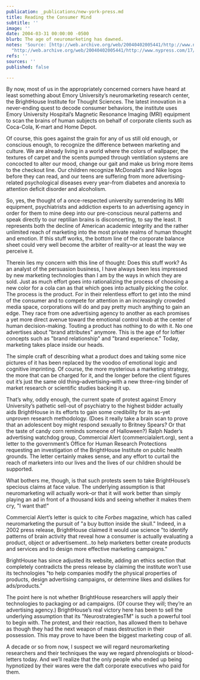 ```yaml
---
publication: _publications/new-york-press.md
title: Reading the Consumer Mind
subtitle: ''
image: ''
date: 2004-03-31 00:00:00 -0500
blurb: The age of neuromarketing has dawned.
notes: 'Source: [http://web.archive.org/web/20040402005441/http://www.nypress.com/17/7/news&columns/rotation.cfm](http://web.archive.org/web/20040402005441/http://www.nypress.com/17/7/news&columns/rotation.cfm
  "http://web.archive.org/web/20040402005441/http://www.nypress.com/17/7/news&columns/rotation.cfm")'
refs: ''
sources: ''
published: false

---
```

By now, most of us in the appropriately concerned corners have heard at least something about Emory University’s neuromarketing research center, the BrightHouse Institute for Thought Sciences. The latest innovation in a never-ending quest to decode consumer behaviors, the institute uses Emory University Hospital’s Magnetic Resonance Imaging (MRI) equipment to scan the brains of human subjects on behalf of corporate clients such as Coca-Cola, K-mart and Home Depot.

Of course, this goes against the grain for any of us still old enough, or conscious enough, to recognize the difference between marketing and culture. We are already living in a world where the colors of wallpaper, the textures of carpet and the scents pumped through ventilation systems are concocted to alter our mood, change our gait and make us bring more items to the checkout line. Our children recognize McDonald’s and Nike logos before they can read, and our teens are suffering from more advertising-related psychological diseases every year–from diabetes and anorexia to attention deficit disorder and alcoholism.

So, yes, the thought of a once-respected university surrendering its MRI equipment, psychiatrists and addiction experts to an advertising agency in order for them to mine deep into our pre-conscious neural patterns and speak directly to our reptilian brains is disconcerting, to say the least. It represents both the decline of American academic integrity and the rather unlimited reach of marketing into the most private realms of human thought and emotion. If this stuff works, the bottom line of the corporate balance sheet could very well become the arbiter of reality–or at least the way we perceive it.

Therein lies my concern with this line of thought: Does this stuff work? As an analyst of the persuasion business, I have always been less impressed by new marketing technologies than I am by the ways in which they are sold. Just as much effort goes into rationalizing the process of choosing a new color for a cola can as that which goes into actually picking the color. The process is the product. For in their relentless effort to get into the mind of the consumer and to compete for attention in an increasingly crowded media space, corporations will do and pay pretty much anything to gain an edge. They race from one advertising agency to another as each promises a yet more direct avenue toward the emotional control knob at the center of human decision-making. Touting a product has nothing to do with it. No one advertises about "brand attributes" anymore. This is the age of for loftier concepts such as "brand relationship" and "brand experience." Today, marketing takes place inside our heads.

The simple craft of describing what a product does and taking some nice pictures of it has been replaced by the voodoo of emotional logic and cognitive imprinting. Of course, the more mysterious a marketing strategy, the more that can be charged for it, and the longer before the client figures out it’s just the same old thing–advertising–with a new three-ring binder of market research or scientific studies backing it up.

That’s why, oddly enough, the current spate of protest against Emory University’s pathetic sell-out of psychiatry to the highest bidder actually aids BrightHouse in its efforts to gain some credibility for its as-yet unproven research methodology. (Does it really take a brain scan to prove that an adolescent boy might respond sexually to Britney Spears? Or that the taste of candy corn reminds someone of Halloween?) Ralph Nader’s advertising watchdog group, Commercial Alert (commercialalert.org), sent a letter to the government’s Office for Human Research Protections requesting an investigation of the BrightHouse Institute on public health grounds. The letter certainly makes sense, and any effort to curtail the reach of marketers into our lives and the lives of our children should be supported.

What bothers me, though, is that such protests seem to take BrightHouse’s specious claims at face value. The underlying assumption is that neuromarketing will actually work–or that it will work better than simply playing an ad in front of a thousand kids and seeing whether it makes them cry, "I want that!"

Commercial Alert’s letter is quick to cite _Forbes_ magazine, which has called neuromarketing the pursuit of "a buy button inside the skull." Indeed, in a 2002 press release, BrightHouse claimed it would use science "to identify patterns of brain activity that reveal how a consumer is actually evaluating a product, object or advertisement…to help marketers better create products and services and to design more effective marketing campaigns."

BrightHouse has since adjusted its website, adding an ethics section that completely contradicts the press release by claiming the institute won’t use its technologies "to help companies modify the physical properties of products, design advertising campaigns, or determine likes and dislikes for ads/products."

The point here is not whether BrightHouse researchers will apply their technologies to packaging or ad campaigns. (Of course they will; they’re an advertising agency.) BrightHouse’s real victory here has been to sell the underlying assumption that its "NeurostrategiesTM" is such a powerful tool to begin with. The protest, and their reaction, has allowed them to behave as though they had the next weapon of mass destruction in their possession. This may prove to have been the biggest marketing coup of all.

A decade or so from now, I suspect we will regard neuromarketing researchers and their techniques the way we regard phrenologists or blood-letters today. And we’ll realize that the only people who ended up being hypnotized by their wares were the daft corporate executives who paid for them.